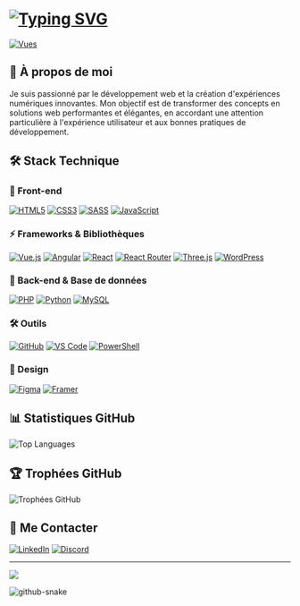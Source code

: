 <div align="left">

# [![Typing SVG](https://readme-typing-svg.demolab.com?font=Poppins&size=30&duration=3000&pause=1000&color=FFFFFF&left=true&vleft=true&random=false&width=600&lines=Salut%2C+je+suis+Jules+LARUE+%F0%9F%91%8B;D%C3%A9veloppeur+Full+Stack+Passionn%C3%A9)](https://git.io/typing-svg)

[![Vues](https://komarev.com/ghpvc/?username=SraaaamX&label=Vues%20du%20profil&color=0e75b6&style=flat)](https://github.com/SraaaamX)

</div>

## 💫 À propos de moi

Je suis passionné par le développement web et la création d'expériences numériques innovantes. Mon objectif est de transformer des concepts en solutions web performantes et élégantes, en accordant une attention particulière à l'expérience utilisateur et aux bonnes pratiques de développement.

## 🛠️ Stack Technique

<div align="left">

### 🎨 Front-end
[![HTML5](https://img.shields.io/badge/html5-%23E34F26.svg?style=for-the-badge&logo=html5&logoColor=white)](https://github.com/SraaaamX)
[![CSS3](https://img.shields.io/badge/css3-%231572B6.svg?style=for-the-badge&logo=css3&logoColor=white)](https://github.com/SraaaamX)
[![SASS](https://img.shields.io/badge/SASS-hotpink.svg?style=for-the-badge&logo=SASS&logoColor=white)](https://github.com/SraaaamX)
[![JavaScript](https://img.shields.io/badge/javascript-%23323330.svg?style=for-the-badge&logo=javascript&logoColor=%23F7DF1E)](https://github.com/SraaaamX)

### ⚡ Frameworks & Bibliothèques
[![Vue.js](https://img.shields.io/badge/vue.js-%2335495e.svg?style=for-the-badge&logo=vuedotjs&logoColor=%234FC08D)](https://github.com/SraaaamX)
[![Angular](https://img.shields.io/badge/angular-%23DD0031.svg?style=for-the-badge&logo=angular&logoColor=white)](https://github.com/SraaaamX)
[![React](https://img.shields.io/badge/react-%2320232a.svg?style=for-the-badge&logo=react&logoColor=%2361DAFB)](https://github.com/SraaaamX)
[![React Router](https://img.shields.io/badge/React_Router-CA4245?style=for-the-badge&logo=react-router&logoColor=white)](https://github.com/SraaaamX)
[![Three.js](https://img.shields.io/badge/threejs-black?style=for-the-badge&logo=three.js&logoColor=white)](https://github.com/SraaaamX)
[![WordPress](https://img.shields.io/badge/WordPress-%23117AC9.svg?style=for-the-badge&logo=WordPress&logoColor=white)](https://github.com/SraaaamX)

### 🔧 Back-end & Base de données
[![PHP](https://img.shields.io/badge/php-%23777BB4.svg?style=for-the-badge&logo=php&logoColor=white)](https://github.com/SraaaamX)
[![Python](https://img.shields.io/badge/python-3670A0?style=for-the-badge&logo=python&logoColor=ffdd54)](https://github.com/SraaaamX)
[![MySQL](https://img.shields.io/badge/mysql-4479A1.svg?style=for-the-badge&logo=mysql&logoColor=white)](https://github.com/SraaaamX)

### 🛠️ Outils
[![GitHub](https://img.shields.io/badge/github-%23121011.svg?style=for-the-badge&logo=github&logoColor=white)](https://github.com/SraaaamX)
[![VS Code](https://img.shields.io/badge/VS%20Code-0078d7.svg?style=for-the-badge&logo=visual-studio-code&logoColor=white)](https://github.com/SraaaamX)
[![PowerShell](https://img.shields.io/badge/PowerShell-%235391FE.svg?style=for-the-badge&logo=powershell&logoColor=white)](https://github.com/SraaaamX)

### 🎨 Design
[![Figma](https://img.shields.io/badge/figma-%23F24E1E.svg?style=for-the-badge&logo=figma&logoColor=white)](https://github.com/SraaaamX)
[![Framer](https://img.shields.io/badge/Framer-black?style=for-the-badge&logo=framer&logoColor=blue)](https://github.com/SraaaamX)

</div>

## 📊 Statistiques GitHub

<div align="left">

![Top Languages](https://github-readme-stats.vercel.app/api/top-langs/?username=SraaaamX&theme=radical&hide_border=true&include_all_commits=true&count_private=true&layout=compact)

</div>

## 🏆 Trophées GitHub
<div align="left">

![Trophées GitHub](https://github-profile-trophy.vercel.app/?username=SraaaamX&theme=radical&no-frame=true&no-bg=false&margin-w=4)

</div>

## 🤝 Me Contacter

<div align="left">

[![LinkedIn](https://img.shields.io/badge/LinkedIn-%230077B5.svg?logo=linkedin&logoColor=white&style=for-the-badge)](https://linkedin.com/in/jules-larue)
[![Discord](https://img.shields.io/badge/Discord-%237289DA.svg?logo=discord&logoColor=white&style=for-the-badge)](https://discord.gg/SramX#2350)

</div>

---
<div align="left">
  
[![](https://visitcount.itsvg.in/api?id=SraaaamX&icon=0&color=0)](https://visitcount.itsvg.in)

</div>

<picture>
  <source media="(prefers-color-scheme: dark)" srcset="https://raw.githubusercontent.com/tobiasmeyhoefer/tobiasmeyhoefer/output/github-snake-dark.svg" />
  <source media="(prefers-color-scheme: light)" srcset="https://raw.githubusercontent.com/tobiasmeyhoefer/tobiasmeyhoefer/output/github-snake.svg" />
  <img alt="github-snake" src="https://raw.githubusercontent.com/tobiasmeyhoefer/tobiasmeyhoefer/output/github-snake.svg" />
</picture>


